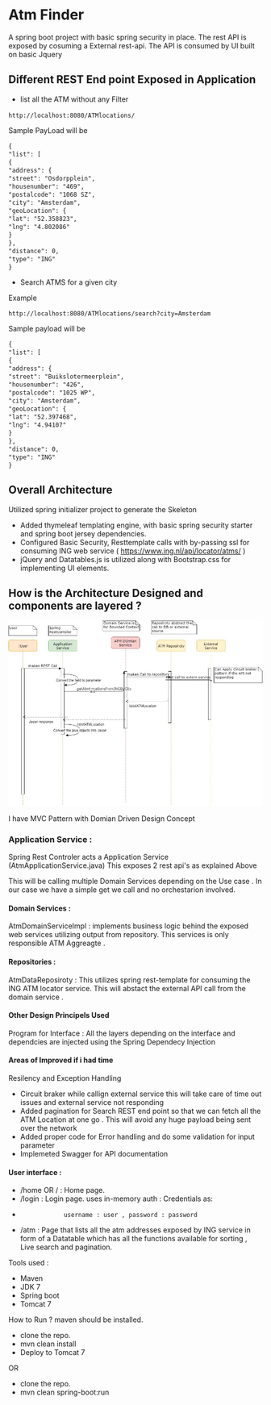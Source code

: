 # Atm Finder

A spring boot project with basic spring security in place. The rest API is exposed by cosuming a  External rest-api. 
The API is consumed by UI built on basic Jquery 

## Different REST End point Exposed in Application

*  list all the ATM without any Filter

`http://localhost:8080/ATMlocations/`

Sample PayLoad will be 

```
{
"list": [
{
"address": {
"street": "Osdorpplein",
"housenumber": "469",
"postalcode": "1068 SZ",
"city": "Amsterdam",
"geoLocation": {
"lat": "52.358823",
"lng": "4.802086"
}
},
"distance": 0,
"type": "ING"
}

```

*  Search ATMS for a given city

Example

```
http://localhost:8080/ATMlocations/search?city=Amsterdam
```
Sample payload will be 

```
{
"list": [
{
"address": {
"street": "Buikslotermeerplein",
"housenumber": "426",
"postalcode": "1025 WP",
"city": "Amsterdam",
"geoLocation": {
"lat": "52.397468",
"lng": "4.94107"
}
},
"distance": 0,
"type": "ING"
}

```
## Overall Architecture 


Utilized spring initializer project to generate the Skeleton

- Added thymeleaf templating engine, with basic spring security starter and spring boot jersey dependencies.
- Configured Basic Security, Resttemplate calls with by-passing ssl for consuming ING web service ( https://www.ing.nl/api/locator/atms/ )
- jQuery and Datatables.js is utilized along with Bootstrap.css for implementing UI elements.

## How is the Architecture Designed  and components are layered ?
![alt text](Sequence-Diagram.jpg)

I have MVC Pattern with Domian Driven Design Concept

### Application Service :
Spring Rest Controler acts a Application Service (AtmApplicationService.java)
This  exposes 2 rest api's as explained Above

This will be calling multiple Domain Services depending on the Use case . In our case we have a simple get we call and no orchestarion involved.

#### Domain Services :
AtmDomainServiceImpl : implements business logic behind the exposed web services utilizing output from repository.
This services is only responsible ATM Aggreagte .

#### Repositories :
AtmDataReposiroty : This utilizes spring rest-template for consuming the ING ATM locator service. This will abstact the external API call from the domain service . 
#### Other Design Principels Used 
Program for Interface : All the layers depending on the interface and dependcies are injected using the Spring Dependecy Injection

#### Areas of Improved if i had time 
Resilency and Exception Handling 

* Circuit braker while callign external service this will take care of time out issues and external service not responding 
* Added pagination for Search REST end point so that we can fetch all the ATM Location at one go . This will avoid any huge payload being sent over the network 
* Added proper code for Error handling and do some validation for input parameter
* Implemeted Swagger for API documentation 
 



#### User interface :

- /home OR / : Home page.
- /login     : Login page. uses in-memory auth : Credentials as:
-                 username : user , password : password
- /atm       : Page that lists all the atm addresses exposed by ING service in form of a Datatable which has all the functions available for sorting , Live search and pagination.

Tools used :
- Maven
- JDK 7
- Spring boot
- Tomcat 7


How to Run ?
maven should be installed.

- clone the repo.
- mvn clean install 
- Deploy to Tomcat 7

OR
- clone the repo.
- mvn clean spring-boot:run
